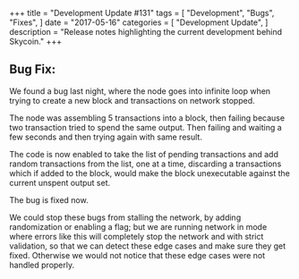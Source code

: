 +++
title = "Development Update #131"
tags = [
    "Development",
    "Bugs",
    "Fixes",
]
date = "2017-05-16"
categories = [
    "Development Update",
]
description = "Release notes highlighting the current development behind Skycoin."
+++
## Bug Fix:

We found a bug last night, where the node goes into infinite loop when trying to create a new block and transactions on network stopped.

The node was assembling 5 transactions into a block, then failing because two transaction tried to spend the same output. Then failing and waiting a few seconds and then trying again with same result.

The code is now enabled to take the list of pending transactions and add random transactions from the list, one at a time, discarding a transactions which if added to the block, would make the block unexecutable against the current unspent output set.

The bug is fixed now.

We could stop these bugs from stalling the network, by adding randomization or enabling a flag; but we are running network in mode where errors like this will completely stop the network and with strict validation, so that we can detect these edge cases and make sure they get fixed. Otherwise we would not notice that these edge cases were not handled properly.
